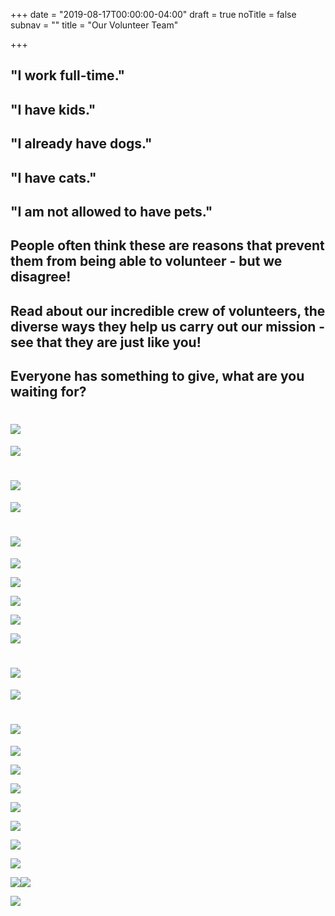 +++
date = "2019-08-17T00:00:00-04:00"
draft = true
noTitle = false
subnav = ""
title = "Our Volunteer Team"

+++
## "I work full-time."

## "I have kids."

## "I already have dogs."

## "I have cats."

## "I am not allowed to have pets."

## People often think these are reasons that prevent them from being able to volunteer - but we disagree!

## Read about our incredible crew of volunteers, the diverse ways they help us carry out our mission - see that they are just like you!

## Everyone has something to give, what are you waiting for?

# ![](/img/articles/divider.svg)

![](/img/articles/suzanne.svg)

# ![](/img/articles/divider.svg)

![](/img/articles/ELAINE.svg)

# ![](/img/articles/divider.svg)

![](/img/articles/SHANNON.svg)

![](/img/articles/divider.svg)

![](/img/articles/angie.svg)

![](/img/articles/divider.svg)

![](/img/articles/alicia.svg)

# ![](/img/articles/divider.svg)

![](/img/articles/JENN.svg)

# ![](/img/articles/divider.svg)

![](/img/articles/vicki.svg)

![](/img/articles/divider.svg)

![](/img/articles/CASEY-1.svg)

![](/img/articles/divider.svg)

![](/img/articles/AMANDA.svg)

![](/img/articles/divider.svg)

![](/img/articles/KRISTEN.svg)

![](/img/articles/divider.svg)![](/img/articles/sockna.svg)

![](/img/articles/divider.svg)